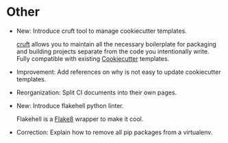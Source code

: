 # Other

* New: Introduce cruft tool to manage cookiecutter templates.

    [cruft](https://cruft.github.io/cruft/) allows you to maintain all the
    necessary boilerplate for packaging and building projects separate from the code
    you intentionally write. Fully compatible with existing
    [Cookiecutter](cookiecutter.md) templates.
    

* Improvement: Add references on why is not easy to update cookiecutter templates.
* Reorganization: Split CI documents into their own pages.
* New: Introduce flakehell python linter.

    Flakehell is a [Flake8](flake8.md) wrapper to make it cool.
    

* Correction: Explain how to remove all pip packages from a virtualenv.